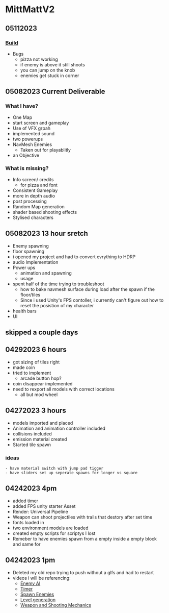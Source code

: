 # MittMattV2
## 05112023
### [Build](https://drive.google.com/file/d/18Umi61GkDaUuBCqr5Ga1ZoaHeIjG3L3x/view?usp=share_link)
- Bugs
    - pizza not working
    - if enemy is above it still shoots
    - you can jump on the knob
    - enemies get stuck in corner

## 05082023 Current Deliverable
### What I have?
- One Map
- start screen and gameplay
- Use of VFX grpah
- implemented sound
- two powerups
- NavMesh Enemies
    - Taken out for playablitly
- an Objective
### What is missing?
- Info screen/ credits
    -  for pizza and font
- Consistent Gameplay
- more in depth audio
- post processing
- Random Map generation
- shader based shooting effects
- Stylised characters
## 05082023 13 hour sretch
- Enemy spawning
- floor spawning
- i opened my project and had to convert evrything to HDRP
- audio Implementation
- Power ups
    - animation and spawning
    - usage
- spent half of the time trying to troubleshoot
    - how to bake navmesh surface during load after the spawn if the floor/tiles
    - Since i used Unity's FPS contoller, i currently can't figure out how to reset the posistion of my character
- health bars
- UI
## skipped a couple days
## 04292023 6 hours
- got sizing of tiles right
- made coin
- tried to implement
    - arcade button hop? 
- coin disappear implemented
- need to rexport all models with correct locations
    - all but mod wheel

## 04272023 3 hours
- models imported and placed
- Animation and animation controller included
- collisions included
- emission material created
- Started tile spawn
### ideas
    - have material switch with jump pad tigger
    - have sliders set up seperate spawns for longer vs square
## 04242023 4pm
- added timer
- added FPS unity starter Asset
- Render: Universal Pipeline
- Weapon can shoot projectiles with trails that destory after set time
- fonts loaded in
- two environment models are loaded
- created empty scripts for scriptys I lost
- Remeber to have enemies spawn from a empty inside a empty block and same for 
## 04242023 1pm
- Deleted my old repo trying to push without a glfs and had to restart
- videos i will be referencing: 
    - [Enemy AI](https://www.youtube.com/watch?v=UjkSFoLxesw)
    - [Timer](https://www.youtube.com/watch?v=o0j7PdU88a4)
    - [Spawn Enemies](https://youtu.be/kJZLFyu6V78)
    - [Level generation](https://youtu.be/hk6cUanSfXQ)
    - [Weapon and Shooting Mechanics](https://www.youtube.com/watch?v=swOfmyJvb98&list=PLtLToKUhgzwm1rZnTeWSRAyx9tl8VbGUE)
